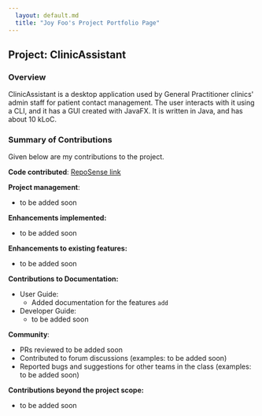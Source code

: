 ```yaml
---
  layout: default.md
  title: "Joy Foo's Project Portfolio Page"
---
```


## Project: ClinicAssistant

### Overview

ClinicAssistant is a desktop application used by General Practitioner clinics' admin staff for patient contact management. The user interacts with it using a CLI, and it has a GUI created with JavaFX. It is written in Java, and has about 10 kLoC.

### Summary of Contributions

Given below are my contributions to the project.

**Code contributed**: [RepoSense link]()

**Project management**:
- to be added soon


**Enhancements implemented:**
- to be added soon

**Enhancements to existing features:**
- to be added soon

**Contributions to Documentation:**
  * User Guide:
    * Added documentation for the features `add`
  * Developer Guide:
    - to be added soon

**Community**:
  * PRs reviewed to be added soon
  * Contributed to forum discussions (examples: to be added soon)
  * Reported bugs and suggestions for other teams in the class (examples: to be added soon)

**Contributions beyond the project scope:**
- to be added soon
